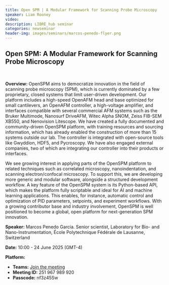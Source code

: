 ```yaml
---
title: Open SPM | A Modular Framework for Scanning Probe Microscopy
speaker: Liam Rooney
video: 
description: LIBRE_hub seminar
categories: newseminar
header-img: images/seminars/marcos-penedo-flyer.png
---
```


## Open SPM: A Modular Framework for Scanning Probe Microscopy
<br>

**Overview:** 
OpenSPM aims to democratize innovation in the field of scanning probe microscopy (SPM), which is currently dominated by a few proprietary, closed systems that limit user-driven development. Our platform includes a high-speed OpenAFM head and base optimized for small cantilevers, an OpenAFM controller, a high-voltage amplifier, and interfaces compatible with several commercial AFM systems such as the Bruker Multimode, Nanosurf DriveAFM, Witec Alpha SNOM, Zeiss FIB-SEM XB550, and Nenovision Litescope. We have created a fully documented and community-driven OpenSPM platform, with training resources and sourcing information, which has already enabled the construction of more than 15 systems outside our lab. The controller is integrated with open-source tools like Gwyddion, HDF5, and Pycroscopy. We have also engaged external companies, two of which are integrating our controller into their products or interfaces.

We see growing interest in applying parts of the OpenSPM platform to related techniques such as correlated microscopy, nanoindentation, and scanning electron/confocal microscopy. To support this, we are developing more generic and modular software, alongside a structured development workflow. A key feature of the OpenSPM system is its Python-based API, which makes the platform fully scriptable and ideal for AI and machine learning applications. This enables, for instance, automatic control and optimization of PID parameters, setpoints, and experiment workflows. With a growing contributor base and industry involvement, OpenSPM is well positioned to become a global, open platform for next-generation SPM innovation.

**Speaker:** Marcos Penedo Garcia. Senior scientist, Laboratory for Bio- and Nano-Instrumentation, École Polytechnique Fédérale de Lausanne, Switzerland

**Date:** 10:00 - 24 June 2025 (GMT-4)

**Platform:**
- **Teams:** [Join the meeting](https://teams.microsoft.com/l/meetup-join/19%3ameeting_NTA5ZjE5MjctY2U3YS00M2U0LTk4NDctMTYyN2QyOTY4OTFm%40thread.v2/0?context=%7b%22Tid%22%3a%225ff5d9fa-f83f-4ac1-a4d2-eb48ea0a00d2%22%2c%22Oid%22%3a%22b066b156-36d2-4bf1-8723-85ab0bba4b91%22%7d)
- **Meeting ID:** 251 967 989 920
- **Passcode:** nf3z45Sw